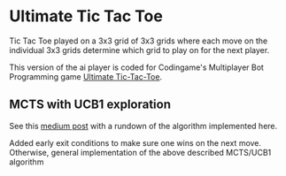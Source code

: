 # Ultimate Tic Tac Toe

Tic Tac Toe played on a 3x3 grid of 3x3 grids where each move on the individual 3x3 grids determine which grid to play on for the next player.

This version of the ai player is coded for Codingame's Multiplayer Bot Programming game [Ultimate Tic-Tac-Toe](https://www.codingame.com/multiplayer/bot-programming/tic-tac-toe).

## MCTS with UCB1 exploration

See this [medium post](https://medium.com/@quasimik/monte-carlo-tree-search-applied-to-letterpress-34f41c86e238) with a rundown of the algorithm implemented here.

Added early exit conditions to make sure one wins on the next move. Otherwise, general implementation of the above described MCTS/UCB1 algorithm
